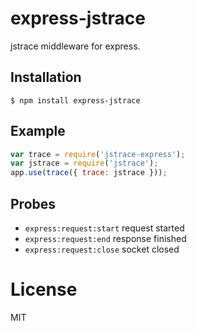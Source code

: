 
# express-jstrace

  jstrace middleware for express.

## Installation

```
$ npm install express-jstrace
```

## Example

```js
var trace = require('jstrace-express');
var jstrace = require('jstrace');
app.use(trace({ trace: jstrace }));
```

## Probes

 - `express:request:start` request started
 - `express:request:end` response finished
 - `express:request:close` socket closed

# License

  MIT